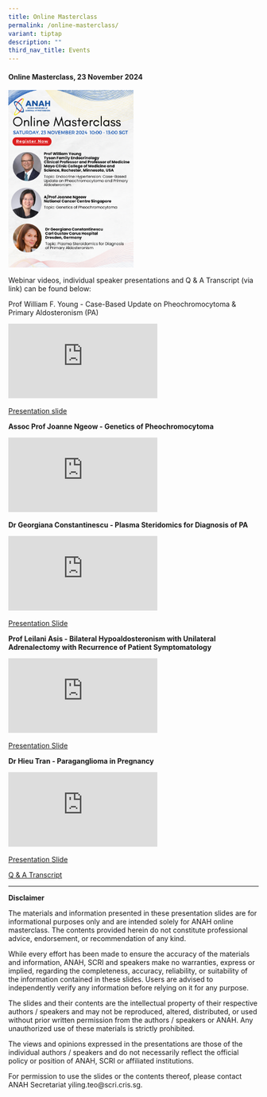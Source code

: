 ```yaml
---
title: Online Masterclass
permalink: /online-masterclass/
variant: tiptap
description: ""
third_nav_title: Events
---
```

<h4><strong>Online Masterclass, 23 November 2024</strong></h4>
<div class="isomer-image-wrapper">
<img style="width: 50%;" height="auto" width="100%" alt="" src="/images/ANAH_Circular.png">
</div>
<p>Webinar videos, individual speaker presentations and Q &amp; A Transcript
(via link) can be found below:</p>
<p>Prof William F. Young - Case-Based Update on Pheochromocytoma &amp; Primary
Aldosteronism (PA)</p>
<div class="iframe-wrapper">
<iframe allowfullscreen="true" frameborder="0" src="https://www.youtube.com/embed/g2u9AX8hWcw?si=E-74DSroOBJfFDLj"></iframe>
</div>
<p><a href="/files/ANAH/For_sharing__Endo_BP_WF_Young_Nov_2024_Syllabus.pdf" rel="noopener noreferrer nofollow" target="_blank">Presentation slide</a>
</p>
<p><strong>Assoc Prof Joanne Ngeow - Genetics of Pheochromocytoma</strong>
</p>
<div class="iframe-wrapper">
<iframe allowfullscreen="true" frameborder="0" src="https://www.youtube.com/embed/EV6TJfMGrHo?si=GowRIAhcSrlUMDol"></iframe>
</div>
<p><strong>Dr Georgiana Constantinescu - Plasma Steridomics for Diagnosis of PA</strong>
</p>
<div class="iframe-wrapper">
<iframe allowfullscreen="true" frameborder="0" src="https://www.youtube.com/embed/Umj2-mJ0y4s?si=k8H5ZIH4DIr626Tv"></iframe>
</div>
<p><a href="/files/ANAH/For_sharing__Georgiana___Masterclass_Asia.pdf" rel="noopener nofollow" target="_blank">Presentation Slide</a>
</p>
<p><strong>Prof Leilani Asis - Bilateral Hypoaldosteronism with Unilateral Adrenalectomy with Recurrence of Patient Symptomatology</strong>
</p>
<div class="iframe-wrapper">
<iframe allowfullscreen="true" frameborder="0" src="https://www.youtube.com/embed/-LrKwJaOrWQ?si=xBUHW29qAKGC3XK9"></iframe>
</div>
<p><a href="/files/ANAH/For_sharing__ANAH_Masterclass_Bilateral_Pheo.pdf" rel="noopener noreferrer nofollow" target="_blank">Presentation Slide</a>
</p>
<p><strong>Dr Hieu Tran - Paraganglioma in Pregnancy</strong>
</p>
<div class="iframe-wrapper">
<iframe allowfullscreen="true" frameborder="0" src="https://www.youtube.com/embed/lwt3v8p45AU?si=2Aq5QHHnuXdvjD46"></iframe>
</div>
<p><a href="/files/ANAH/For_sharing__ANAH_case_presentation_HT_1.pdf" rel="noopener nofollow" target="_blank">Presentation Slide</a>
</p>
<p><a href="/files/ANAH/ANAH_Q_A.pdf" rel="noopener noreferrer nofollow" target="_blank">Q &amp; A Transcript </a>
</p>
<p></p>
<p></p>
<hr>
<p><strong>Disclaimer</strong>
</p>
<p>The materials and information presented in these presentation slides are
for informational purposes only and are intended solely for ANAH online
masterclass. The contents provided herein do not constitute professional
advice, endorsement, or recommendation of any kind.</p>
<p>While every effort has been made to ensure the accuracy of the materials
and information, ANAH, SCRI and speakers make no warranties, express or
implied, regarding the completeness, accuracy, reliability, or suitability
of the information contained in these slides. Users are advised to independently
verify any information before relying on it for any purpose.</p>
<p>The slides and their contents are the intellectual property of their respective
authors / speakers and may not be reproduced, altered, distributed, or
used without prior written permission from the authors / speakers or ANAH.
Any unauthorized use of these materials is strictly prohibited.</p>
<p>The views and opinions expressed in the presentations are those of the
individual authors / speakers and do not necessarily reflect the official
policy or position of ANAH, SCRI or affiliated institutions.</p>
<p>For permission to use the slides or the contents thereof, please contact
ANAH Secretariat yiling.teo@scri.cris.sg.</p>
<p></p>
<p></p>
<p></p>